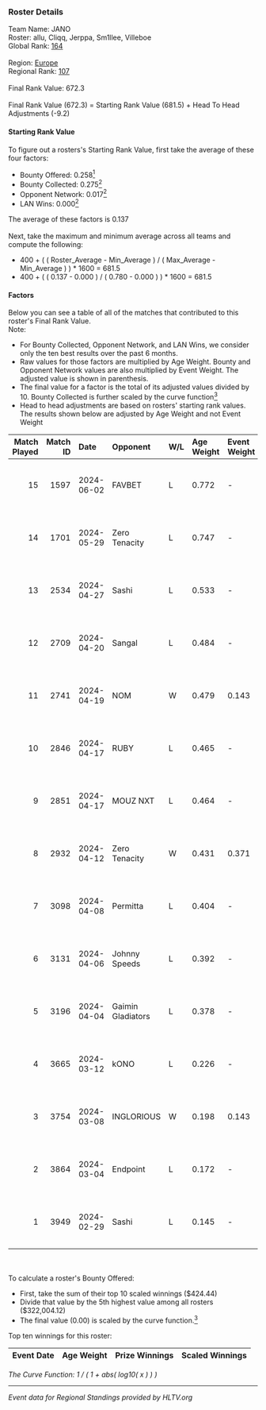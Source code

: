 ### Roster Details<br />
Team Name: JANO<br />
Roster: allu, Cliqq, Jerppa, Sm1llee, Villeboe<br />
Global Rank: [164](../standings_global.md)<br />
<br />
Region: [Europe]( ../standings_europe.md)<br />
Regional Rank: [107]( ../standings_europe.md)<br />
<br />
Final Rank Value:  672.3<br />
<br />
Final Rank Value (672.3) = Starting Rank Value (681.5) + Head To Head Adjustments (-9.2)<br />

#### Starting Rank Value<br />
To figure out a rosters's Starting Rank Value, first take the average of these four factors:<br />
- Bounty Offered: 0.258[<sup>1</sup>](#table2)
- Bounty Collected: 0.275[<sup>2</sup>](#table1)
- Opponent Network: 0.017[<sup>2</sup>](#table1)
- LAN Wins: 0.000[<sup>2</sup>](#table1)

The average of these factors is 0.137<br />
<br />
Next, take the maximum and minimum average across all teams and compute the following:<br />
- 400 + ( ( Roster_Average - Min_Average ) / ( Max_Average - Min_Average ) ) * 1600 = 681.5
- 400 + ( ( 0.137 - 0.000 ) / ( 0.780 - 0.000 ) ) * 1600 = 681.5


#### Factors<br />
Below you can see a table of all of the matches that contributed to this roster's Final Rank Value.<br />
Note:<br />

- For Bounty Collected, Opponent Network, and LAN Wins, we consider only the ten best results over the past 6 months.
- Raw values for those factors are multiplied by Age Weight. Bounty and Opponent Network values are also multiplied by Event Weight. The adjusted value is shown in parenthesis.
- The final value for a factor is the total of its adjusted values divided by 10. Bounty Collected is further scaled by the curve function[<sup>3</sup>](#curveFunction)
- Head to head adjustments are based on rosters' starting rank values. The results shown below are adjusted by Age Weight and not Event Weight
<span id="table1"></span><br />


| Match Played | Match ID | Date       | Opponent          | W/L | Age Weight | Event Weight | Bounty Collected | Opponent Network | LAN Wins  | H2H Adj. | Roster                                 |
| -: | -: | :- | :- | :- | :- | :- | :- | :- | :- | -: | :- |
|           15 |     1597 | 2024-06-02 | FAVBET            | L   | 0.772      | -            | -                | -                | -         |    -8.51 | allu, Cliqq, Jerppa, Sm1llee, Villeboe |
|           14 |     1701 | 2024-05-29 | Zero Tenacity     | L   | 0.747      | -            | -                | -                | -         |    -1.92 | allu, Cliqq, Jerppa, Sm1llee, Villeboe |
|           13 |     2534 | 2024-04-27 | Sashi             | L   | 0.533      | -            | -                | -                | -         |    -1.02 | allu, doto, Jerppa, juho, Sm1llee      |
|           12 |     2709 | 2024-04-20 | Sangal            | L   | 0.484      | -            | -                | -                | -         |    -1.12 | allu, doto, Jerppa, juho, Sm1llee      |
|           11 |     2741 | 2024-04-19 | NOM               | W   | 0.479      | 0.143        | 0.000 (0.000)    | 0.109 (0.007)    | 0 (0.000) |     4.95 | allu, doto, Jerppa, juho, Sm1llee      |
|           10 |     2846 | 2024-04-17 | RUBY              | L   | 0.465      | -            | -                | -                | -         |    -2.97 | allu, doto, Jerppa, juho, Sm1llee      |
|            9 |     2851 | 2024-04-17 | MOUZ NXT          | L   | 0.464      | -            | -                | -                | -         |    -1.69 | allu, doto, Jerppa, juho, Sm1llee      |
|            8 |     2932 | 2024-04-12 | Zero Tenacity     | W   | 0.431      | 0.371        | 0.143 (0.023)    | 1.000 (0.160)    | 0 (0.000) |    12.21 | allu, doto, Jerppa, juho, Sm1llee      |
|            7 |     3098 | 2024-04-08 | Permitta          | L   | 0.404      | -            | -                | -                | -         |    -2.25 | allu, doto, Jerppa, juho, Sm1llee      |
|            6 |     3131 | 2024-04-06 | Johnny Speeds     | L   | 0.392      | -            | -                | -                | -         |    -0.37 | allu, doto, Jerppa, juho, Sm1llee      |
|            5 |     3196 | 2024-04-04 | Gaimin Gladiators | L   | 0.378      | -            | -                | -                | -         |    -1.71 | allu, doto, Jerppa, juho, Sm1llee      |
|            4 |     3665 | 2024-03-12 | kONO              | L   | 0.226      | -            | -                | -                | -         |    -2.38 | allu, doto, Jelo, Jerppa, Sm1llee      |
|            3 |     3754 | 2024-03-08 | INGLORIOUS        | W   | 0.198      | 0.143        | 0.000 (0.000)    | 0.015 (0.000)    | 0 (0.000) |     2.01 | allu, doto, Jelo, Jerppa, Sm1llee      |
|            2 |     3864 | 2024-03-04 | Endpoint          | L   | 0.172      | -            | -                | -                | -         |    -4.11 | allu, doto, Jelo, Jerppa, Sm1llee      |
|            1 |     3949 | 2024-02-29 | Sashi             | L   | 0.145      | -            | -                | -                | -         |    -0.31 | allu, doto, Jelo, Jerppa, Sm1llee      |

<br />
<span id="table2"></span><br />
To calculate a roster's Bounty Offered:<br />

- First, take the sum of their top 10 scaled winnings ($424.44)
- Divide that value by the 5th highest value among all rosters ($322,004.12)
- The final value (0.00) is scaled by the curve function.[<sup>3</sup>](#curveFunction)

Top ten winnings for this roster:<br />

| Event Date | Age Weight | Prize Winnings | Scaled Winnings |
| :- | -: | :- | :- |


<span id="curveFunction"></span>_The Curve Function: 1 / ( 1 + abs( log10( x ) ) )_<br />

---
_Event data for Regional Standings provided by HLTV.org_<br />
